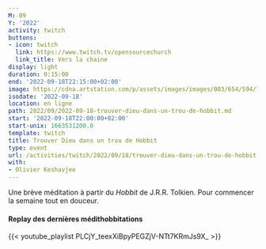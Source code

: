 ```yaml
---
M: 09
Y: '2022'
activity: twitch
buttons:
- icon: twitch
  link: https://www.twitch.tv/opensourcechurch
  link_title: Vers la chaine
display: light
duration: 0:15:00
end: '2022-09-18T22:15:00+02:00'
image: https://cdna.artstation.com/p/assets/images/images/003/654/594/large/sam-robberechts-finalrender1.jpg
isodate: '2022-09-18'
location: en ligne
path: 2022/09/2022-09-18-trouver-dieu-dans-un-trou-de-hobbit.md
start: '2022-09-18T22:00:00+02:00'
start-unix: 1663531200.0
template: twitch
title: Trouver Dieu dans un trou de Hobbit
type: event
url: /activities/twitch/2022/09/18/trouver-dieu-dans-un-trou-de-hobbit
with:
- Olivier Keshavjee
---
```

Une brève méditation à partir du *Hobbit* de J.R.R. Tolkien. Pour commencer la semaine tout en douceur.



#### Replay des dernières médithobbitations

{{< youtube_playlist PLCjY_teexXiBpyPEGZjV-NTt7KRmJs9X_ >}}